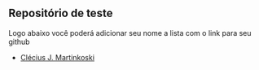 ## Repositório de teste

Logo abaixo você poderá adicionar seu nome a lista com o link para seu github
- [Clécius J. Martinkoski](https://github.com/cleciusjm)
